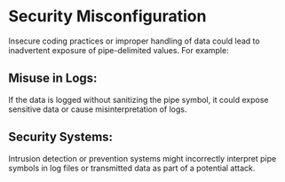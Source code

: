# Security Misconfiguration
Insecure coding practices or improper handling of data could lead to inadvertent exposure of pipe-delimited values. For example:

## Misuse in Logs: 
  If the data is logged without sanitizing the pipe symbol, it could expose sensitive data or cause misinterpretation of logs.
## Security Systems: 
Intrusion detection or prevention systems might incorrectly interpret pipe symbols in log files or transmitted data as part of a potential attack.
